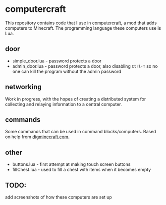 # computercraft

This repository contains code that I use in [computercraft](https://www.computercraft.info/), a mod that adds computers to Minecraft.  The programming language these computers use is Lua.

## door

 * simple_door.lua - password protects a door
 * admin_door.lua - password protects a door, also disabling `Ctrl-T` so no one can kill the program without the admin password

## networking

Work in progress, with the hopes of creating a distributed system for collecting and relaying information to a central computer.

## commands

Some commands that can be used in command blocks/computers.  Based on help from [digminecraft.com](https://www.digminecraft.com/generators/summon_mob_1_12.php).

## other
 * buttons.lua - first attempt at making touch screen buttons
 * fillChest.lua - used to fill a chest with items when it becomes empty

## TODO:

add screenshots of how these computers are set up
